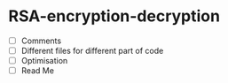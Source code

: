 # RSA-encryption-decryption

- [ ] Comments
- [ ] Different files for different part of code
- [ ] Optimisation
- [ ] Read Me
